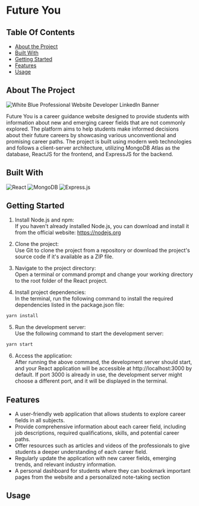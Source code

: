 # Future You

## Table Of Contents

* [About the Project](#about-the-project)
* [Built With](#built-with)
* [Getting Started](#getting-started)
* [Features](#features)
* [Usage](#usage)


## About The Project

![White Blue Professional Website Developer LinkedIn Banner](https://github.com/shruti-2412/Future_You/assets/99483160/9bb206c4-ce7a-45f3-9299-fca83e22a83e)

Future You is a career guidance website designed to provide students with information about new and emerging career fields that are not commonly explored. The platform aims to help students make informed decisions about their future careers by showcasing various unconventional and promising career paths. The project is built using modern web technologies and follows a client-server architecture, utilizing MongoDB Atlas as the database, ReactJS for the frontend, and ExpressJS for the backend.

## Built With

<img alt="React" src="https://img.shields.io/badge/react%20-%2320232a.svg?&style=for-the-badge&logo=react&logoColor=%2361DAFB"/> <img alt="MongoDB" src ="https://img.shields.io/badge/MongoDB-%234ea94b.svg?&style=for-the-badge&logo=mongodb&logoColor=white"/> <img alt="Express.js" src="https://img.shields.io/badge/express.js%20-%23323330.svg?&style=for-the-badge&logo=javascript&logoColor=%23F7DF1E"/> 


## Getting Started

1. Install Node.js and npm:  
If you haven't already installed Node.js, you can download and install it from the official website: https://nodejs.org

2. Clone the project:  
Use Git to clone the project from a repository or download the project's source code if it's available as a ZIP file.

3. Navigate to the project directory:  
Open a terminal or command prompt and change your working directory to the root folder of the React project.

4. Install project dependencies:  
In the terminal, run the following command to install the required dependencies listed in the package.json file:

```bash
yarn install
```

5. Run the development server:  
Use the following command to start the development server:
```bash
yarn start
```

6. Access the application:  
After running the above command, the development server should start, and your React application will be accessible at http://localhost:3000 by default. If port 3000 is already in use, the development server might choose a different port, and it will be displayed in the terminal.


## Features  
- A user-friendly web application that allows students to explore career fields in all subjects.
- Provide comprehensive information about each career field, including job descriptions, required qualifications, skills, and potential career paths.
- Offer resources such as articles and videos of the professionals to give students a deeper understanding of each career field.
- Regularly update the application with new career fields, emerging trends, and relevant industry information.
- A personal dashboard for students where they can bookmark important pages from the website and a personalized note-taking section 

## Usage



